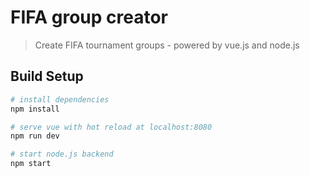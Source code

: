 # FIFA group creator

> Create FIFA tournament groups - powered by vue.js and node.js

## Build Setup

``` bash
# install dependencies
npm install

# serve vue with hot reload at localhost:8080
npm run dev

# start node.js backend
npm start
```